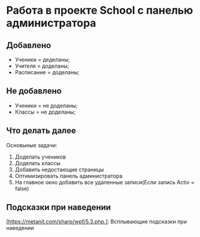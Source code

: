 # Работа в проекте School с панелью администратора


Добавлено
--------------------
* Ученики = деделаны;
* Учителя = доделаны;
* Расписание = доделаны;


Не добавлено
---------------------
* Ученики = не доделаны;
* Классы = не доделаны;

Что делать далее
---------------------
Основыные задачи:
  1) Доделать учеников
  2) Доделать классы
  3) Добавить недостающие страницы
  4) Оптимизировать панель администратора
  5) На главное окно добавить все удаленные записи(Если запись Activ = false)


Подсказки при наведении
---------------------
[https://metanit.com/sharp/wpf/5.3.php.]: Всплывающие подсказки при наведении
